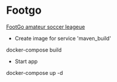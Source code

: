 # Footgo
[FootGo amateur soccer leageue](https://footgo-league.com/)

* Create image for service 'maven_build'

docker-compose build

* Start app

docker-compose up -d
